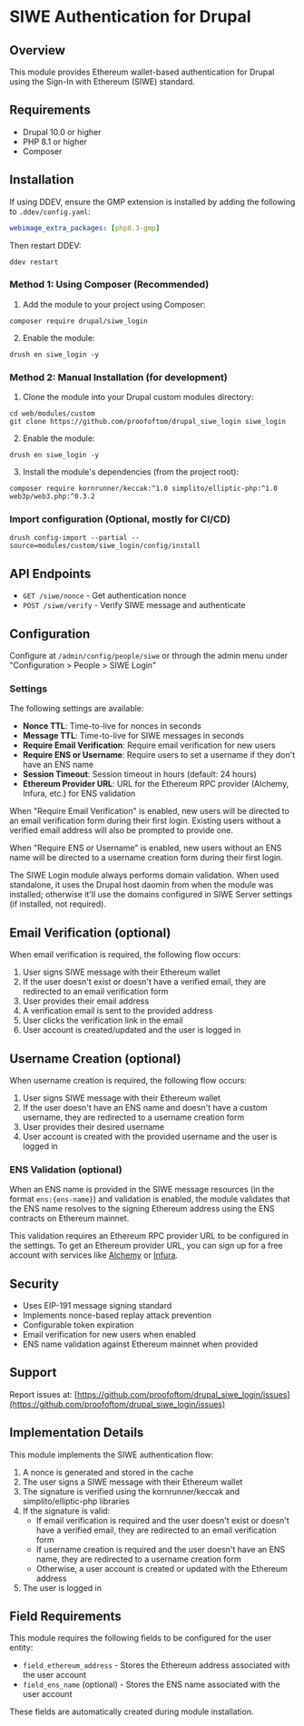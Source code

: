 # SIWE Authentication for Drupal

## Overview

This module provides Ethereum wallet-based authentication for Drupal using the Sign-In with Ethereum (SIWE) standard.

## Requirements

- Drupal 10.0 or higher
- PHP 8.1 or higher
- Composer

## Installation

If using DDEV, ensure the GMP extension is installed by adding the following to `.ddev/config.yaml`:

```yaml
webimage_extra_packages: [php8.3-gmp]
```

Then restart DDEV:

```shell
ddev restart
```

### Method 1: Using Composer (Recommended)

1. Add the module to your project using Composer:

```shell
composer require drupal/siwe_login
```

2. Enable the module:

```shell
drush en siwe_login -y
```

### Method 2: Manual Installation (for development)

1. Clone the module into your Drupal custom modules directory:

```shell
cd web/modules/custom
git clone https://github.com/proofoftom/drupal_siwe_login siwe_login
```

2. Enable the module:

```shell
drush en siwe_login -y
```

3. Install the module's dependencies (from the project root):

```shell
composer require kornrunner/keccak:^1.0 simplito/elliptic-php:^1.0 web3p/web3.php:^0.3.2
```

### Import configuration (Optional, mostly for CI/CD)

```shell
drush config-import --partial --source=modules/custom/siwe_login/config/install
```

## API Endpoints

- `GET /siwe/nonce` - Get authentication nonce
- `POST /siwe/verify` - Verify SIWE message and authenticate

## Configuration

Configure at `/admin/config/people/siwe` or through the admin menu under "Configuration > People > SIWE Login"

### Settings

The following settings are available:

- **Nonce TTL**: Time-to-live for nonces in seconds
- **Message TTL**: Time-to-live for SIWE messages in seconds
- **Require Email Verification**: Require email verification for new users
- **Require ENS or Username**: Require users to set a username if they don't have an ENS name
- **Session Timeout**: Session timeout in hours (default: 24 hours)
- **Ethereum Provider URL**: URL for the Ethereum RPC provider (Alchemy, Infura, etc.) for ENS validation

When "Require Email Verification" is enabled, new users will be directed to an email verification form during their first login. Existing users without a verified email address will also be prompted to provide one.

When "Require ENS or Username" is enabled, new users without an ENS name will be directed to a username creation form during their first login.

The SIWE Login module always performs domain validation. When used standalone, it uses the Drupal host daomin from when the module was installed; otherwise it'll use the domains configured in SIWE Server settings (if installed, not required).

## Email Verification (optional)

When email verification is required, the following flow occurs:

1. User signs SIWE message with their Ethereum wallet
2. If the user doesn't exist or doesn't have a verified email, they are redirected to an email verification form
3. User provides their email address
4. A verification email is sent to the provided address
5. User clicks the verification link in the email
6. User account is created/updated and the user is logged in

## Username Creation (optional)

When username creation is required, the following flow occurs:

1. User signs SIWE message with their Ethereum wallet
2. If the user doesn't have an ENS name and doesn't have a custom username, they are redirected to a username creation form
3. User provides their desired username
4. User account is created with the provided username and the user is logged in

### ENS Validation (optional)

When an ENS name is provided in the SIWE message resources (in the format `ens:{ens-name}`) and validation is enabled, the module validates that the ENS name resolves to the signing Ethereum address using the ENS contracts on Ethereum mainnet.

This validation requires an Ethereum RPC provider URL to be configured in the settings. To get an Ethereum provider URL, you can sign up for a free account with services like [Alchemy](https://www.alchemy.com/) or [Infura](https://infura.io/).

## Security

- Uses EIP-191 message signing standard
- Implements nonce-based replay attack prevention
- Configurable token expiration
- Email verification for new users when enabled
- ENS name validation against Ethereum mainnet when provided

## Support

Report issues at: [https://github.com/proofoftom/drupal_siwe_login/issues](https://github.com/proofoftom/drupal_siwe_login/issues)

## Implementation Details

This module implements the SIWE authentication flow:

1. A nonce is generated and stored in the cache
2. The user signs a SIWE message with their Ethereum wallet
3. The signature is verified using the kornrunner/keccak and simplito/elliptic-php libraries
4. If the signature is valid:
   - If email verification is required and the user doesn't exist or doesn't have a verified email, they are redirected to an email verification form
   - If username creation is required and the user doesn't have an ENS name, they are redirected to a username creation form
   - Otherwise, a user account is created or updated with the Ethereum address
5. The user is logged in

## Field Requirements

This module requires the following fields to be configured for the user entity:

- `field_ethereum_address` - Stores the Ethereum address associated with the user account
- `field_ens_name` (optional) - Stores the ENS name associated with the user account

These fields are automatically created during module installation.
